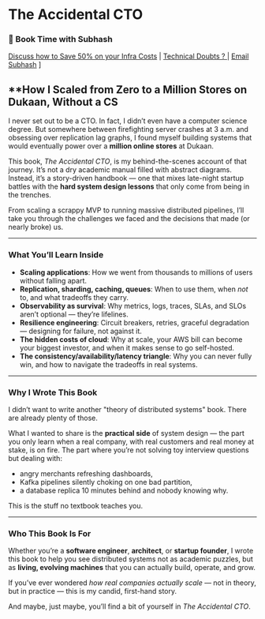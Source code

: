 
# **The Accidental CTO**

### 🤝 Book Time with Subhash

 [ Discuss how to Save 50% on your Infra Costs](https://topmate.io/subhashchy/532351) | [ Technical Doubts ? ](https://topmate.io/subhashchy) |  [Email Subhash](mailto:subhash@mydukaan.io)  ]



## **How I Scaled from Zero to a Million Stores on Dukaan, Without a CS 
I never set out to be a CTO. In fact, I didn’t even have a computer science degree. But somewhere between firefighting server crashes at 3 a.m. and obsessing over replication lag graphs, I found myself building systems that would eventually power over a **million online stores** at Dukaan.

This book, *The Accidental CTO*, is my behind-the-scenes account of that journey. It’s not a dry academic manual filled with abstract diagrams. Instead, it’s a story-driven handbook — one that mixes late-night startup battles with the **hard system design lessons** that only come from being in the trenches.

From scaling a scrappy MVP to running massive distributed pipelines, I’ll take you through the challenges we faced and the decisions that made (or nearly broke) us.

---

### What You’ll Learn Inside

* **Scaling applications**: How we went from thousands to millions of users without falling apart.
* **Replication, sharding, caching, queues**: When to use them, when *not* to, and what tradeoffs they carry.
* **Observability as survival**: Why metrics, logs, traces, SLAs, and SLOs aren’t optional — they’re lifelines.
* **Resilience engineering**: Circuit breakers, retries, graceful degradation — designing for failure, not against it.
* **The hidden costs of cloud**: Why at scale, your AWS bill can become your biggest investor, and when it makes sense to go self-hosted.
* **The consistency/availability/latency triangle**: Why you can never fully win, and how to navigate the tradeoffs in real systems.

---

### Why I Wrote This Book

I didn’t want to write another "theory of distributed systems" book. There are already plenty of those.

What I wanted to share is the **practical side** of system design — the part you only learn when a real company, with real customers and real money at stake, is on fire. The part where you’re not solving toy interview questions but dealing with:

* angry merchants refreshing dashboards,
* Kafka pipelines silently choking on one bad partition,
* a database replica 10 minutes behind and nobody knowing why.

This is the stuff no textbook teaches you.

---

### Who This Book Is For

Whether you’re a **software engineer**, **architect**, or **startup founder**, I wrote this book to help you see distributed systems not as academic puzzles, but as **living, evolving machines** that you can actually build, operate, and grow.

If you’ve ever wondered *how real companies actually scale* — not in theory, but in practice — this is my candid, first-hand story.

And maybe, just maybe, you’ll find a bit of yourself in *The Accidental CTO*.
